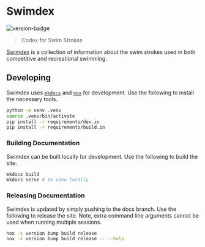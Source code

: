 # Swimdex

![version-badge](https://img.shields.io/badge/version-0.0-blue)

> Codex for Swim Strokes

[Swimdex](https://tylerh111.github.io/swimdex) is a collection of information about the swim strokes used in both competitive and recreational swimming.

## Developing

Swimdex uses [`mkdocs`](https://www.mkdocs.org/) and [`nox`](https://nox.thea.codes/en/stable/) for development.
Use the following to install the necessary tools.

```bash
python -m venv .venv
source .venv/bin/activate
pip install -r requirements/dev.in
pip install -r requirements/build.in
```

### Building Documentation

Swimdex can be built locally for development.
Use the following to build the site.

```bash
mkdocs build
mkdocs serve # to view locally
```

### Releasing Documentation

Swimdex is updated by simply pushing to the docs branch.
Use the following to release the site.
Note, extra command line arguments cannot be used when running multiple sessions.

```bash
nox -s version bump build release
nox -s version bump build release -- --help
```
